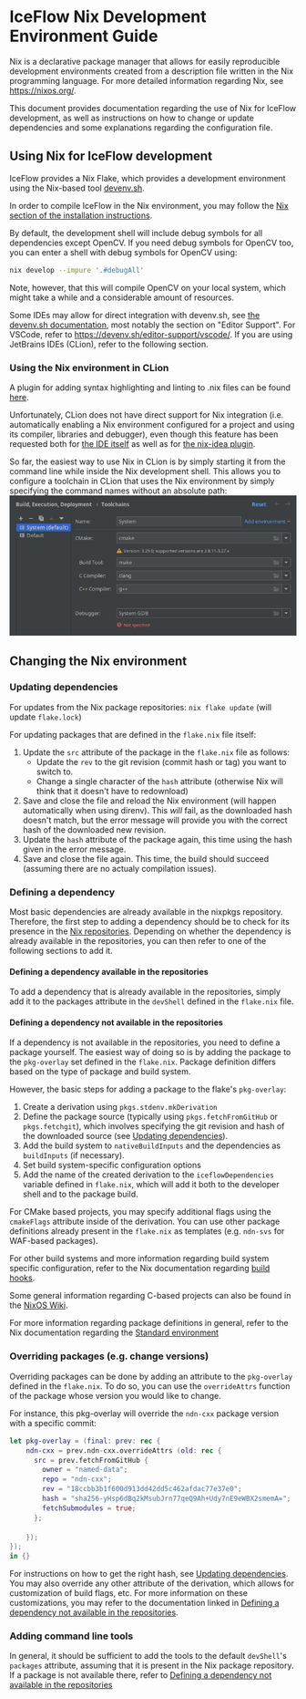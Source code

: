 # IceFlow Nix Development Environment Guide
Nix is a declarative package manager that allows for easily reproducible development environments created from a
description file written in the Nix programming language.
For more detailed information regarding Nix, see https://nixos.org/.

This document provides documentation regarding the use of Nix for IceFlow development, as well as instructions on 
how to change or update dependencies and some explanations regarding the configuration file.

## Using Nix for IceFlow development
IceFlow provides a Nix Flake, which provides a development environment using the Nix-based tool 
[devenv.sh](https://devenv.sh).

In order to compile IceFlow in the Nix environment, you may follow the 
[Nix section of the installation instructions](../Install.md#using-nix-and-devenvsh).

By default, the development shell will include debug symbols for all dependencies except OpenCV.
If you need debug symbols for OpenCV too, you can enter a shell with debug symbols for OpenCV using:
```sh
nix develop --impure '.#debugAll'
```
Note, however, that this will compile OpenCV on your local system, which might take a while and a considerable amount
of resources.

Some IDEs may allow for direct integration with devenv.sh, see 
[the devenv.sh documentation](https://devenv.sh/getting-started/), most notably the section on "Editor Support".
For VSCode, refer to https://devenv.sh/editor-support/vscode/.
If you are using JetBrains IDEs (CLion), refer to the following section.

### Using the Nix environment in CLion
A plugin for adding syntax highlighting and linting to .nix files can be found [here](https://github.com/NixOS/nix-idea).

Unfortunately, CLion does not have direct support for Nix integration (i.e. automatically enabling a Nix environment 
configured for a project and using its compiler, libraries and debugger), even though this feature has been requested 
both for [the IDE itself](https://intellij-support.jetbrains.com/hc/en-us/community/posts/360008227939-How-to-configure-a-Nix-based-remote-interpreter)
as well as for [the nix-idea plugin](https://github.com/NixOS/nix-idea/issues/1).

So far, the easiest way to use Nix in CLion is by simply starting it from the command line while inside the Nix 
development shell.
This allows you to configure a toolchain in CLion that uses the Nix environment by simply specifying the command names 
without an absolute path:
![Nix toolchain configuration in CLion](nix_clion.png)


## Changing the Nix environment

### Updating dependencies

For updates from the Nix package repositories:
`nix flake update` (will update `flake.lock`)

For updating packages that are defined in the `flake.nix` file itself:
1. Update the `src` attribute of the package in the `flake.nix` file as follows:
    - Update the `rev` to the git revision (commit hash or tag) you want to switch to.
    - Change a single character of the `hash` attribute (otherwise Nix will think that it doesn't have to redownload)
2. Save and close the file and reload the Nix environment (will happen automatically when using direnv). 
    This *will* fail, as the downloaded hash doesn't match, but the error message will provide you with the correct 
    hash of the downloaded new revision.
3. Update the `hash` attribute of the package again, this time using the hash given in the error message.
4. Save and close the file again. This time, the build should succeed (assuming there are no actualy compilation issues).

### Defining a dependency
Most basic dependencies are already available in the nixpkgs repository.
Therefore, the first step to adding a dependency should be to check for its presence in the [Nix repositories](https://search.nixos.org/packages).
Depending on whether the dependency is already available in the repositories, you can then refer to one of the following sections to add it.

#### Defining a dependency available in the repositories
To add a dependency that is already available in the repositories, simply add it to the packages attribute in the `devShell` defined in the `flake.nix` file.

#### Defining a dependency not available in the repositories
If a dependency is not available in the repositories, you need to define a package yourself.
The easiest way of doing so is by adding the package to the `pkg-overlay` set defined in the `flake.nix`.
Package definition differs based on the type of package and build system.

However, the basic steps for adding a package to the flake's `pkg-overlay`:
1. Create a derivation using `pkgs.stdenv.mkDerivation`
2. Define the package source (typically using `pkgs.fetchFromGitHub` or `pkgs.fetchgit`), which involves specifying the git revision and hash of the downloaded source (see [Updating dependencies](#updating-dependencies)).
3. Add the build system to `nativeBuildInputs` and the dependencies as `buildInputs` (if necessary).
4. Set build system-specific configuration options
5. Add the name of the created derivation to the `iceflowDependencies` variable defined in `flake.nix`, which will add it both to the developer shell and to the package build.

For CMake based projects, you may specify additional flags using the `cmakeFlags` attribute inside of the derivation.
You can use other package definitions already present in the `flake.nix` as templates (e.g. `ndn-svs` for WAF-based packages).

For other build systems and more information regarding build system specific configuration, refer to the Nix documentation regarding [build hooks](https://nixos.org/manual/nixpkgs/stable/#chap-hooks).

Some general information regarding C-based projects can also be found in the [NixOS Wiki](https://nixos.wiki/wiki/C).

For more information regarding package definitions in general, refer to the Nix documentation regarding the [Standard environment](https://nixos.org/manual/nixpkgs/stable/#part-stdenv)

### Overriding packages (e.g. change versions)
Overriding packages can be done by adding an attribute to the `pkg-overlay` defined in the `flake.nix`.
To do so, you can use the `overrideAttrs` function of the package whose version you would like to change.

For instance, this pkg-overlay will override the `ndn-cxx` package version with a specific commit:
```nix
let pkg-overlay = (final: prev: rec {
    ndn-cxx = prev.ndn-cxx.overrideAttrs (old: rec {
      src = prev.fetchFromGitHub {
        owner = "named-data";
        repo = "ndn-cxx";
        rev = "18ccbb3b1f600d913dd42dd5c462afdac77e37e0";
        hash = "sha256-yHsp6dBq2kMsubJrn77qeQ9Ah+Udy7nE9eWBX2smemA="; 
        fetchSubmodules = true; 
      };
    
    });
});
in {}
```
For instructions on how to get the right hash, see [Updating dependencies](#updating-dependencies).
You may also override any other attribute of the derivation, which allows for customization of build flags, etc.
For more information on these customizations, you may refer to the documentation linked in [Defining a dependency not available in the repositories](#defining-a-dependency-not-available-in-the-repositories).

### Adding command line tools
In general, it should be sufficient to add the tools to the default `devShell`'s `packages` attribute, assuming that it is present in the Nix package repository.
If a package is not available there, refer to [Defining a dependency not available in the repositories](#defining-a-dependency-not-available-in-the-repositories)
